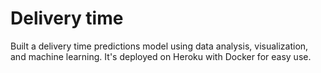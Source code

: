 # Delivery time

Built a delivery time predictions model using data analysis, visualization, and machine learning. It's deployed on Heroku with Docker for easy use. 
